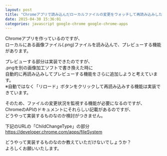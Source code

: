 ```yaml
---
layout: post
title: "Chromeアプリで読み込んだローカルファイルの変更をウォッチして再読み込みしたいです。"
date: 2015-04-30 15:36:01
categories: javascript google-chrome google-chrome-apps
---
```

<p>Chromeアプリを作っているのですが、<br>
ローカルにある画像ファイル(.png)ファイルを読み込んで、プレビューする機能があります。</p>

<p>プレビューする部分は実装できたのですが、<br>
.pngを別の画像加工ソフトで書き換えた時に<br>
自動的に再読み込みしてプレビューする機能をさらに追加しようと考えています。<br>
※自動ではなく「リロード」ボタンをクリックして再読み込みする機能は実装できています。</p>

<p>そのため、ファイルの変更状況を監視する機能が必要になるのですが、<br>
ChromeのAPIのドキュメントにそれらしい記載があるのですが、<br>
どうやって実装するものなのか検討がつきません。</p>

<p>下記のURLの「ChildChangeType」の部分<br>
<a href="https://developer.chrome.com/apps/fileSystem" rel="nofollow">https://developer.chrome.com/apps/fileSystem</a></p>

<p>どうやって実装するものなのか教えていただけないでしょうか？<br>
よろしくお願いいたします。</p>
